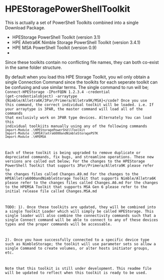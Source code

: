 # HPEStoragePowerShellToolkit
This is actually a set of PowerShell Toolkits combined into a single Download Package.
 * HPEStorage PowerShell Toolkit (version 3.1)
 * HPE Alletra6K Nimble Storage PowerShell Toolkit (version 3.4.1)
 * HPE MSA PowerShell Toolkit (version 0.9)
 * 
Since these toolkits contain no conflicting file names, they can both co-exist in the same folder structure. 

By default when you load this HPE Storage Toolkit, you wil only obtain a single Connection Command since the toolkits for 
each seperate toolkit can be confusing and use similar terms. The single command to run will be;
<code> Connect-HPEStorage -IPorFQDN 1.2.3.4 -credential (get-credentialobject) -arraytype {Nimble/Alletra6K/3Par/Primera/Alletra9K/MSA}</code?
Once you use this command, the correct individual toolkit will be loaded. i.e. If your arraytype is 3PAR, the master command will load all of the commands that exclusivly work on 3PAR type devices.
Alternately You can load this individual toolkiits manually using any of the following commands
<code>Import-Module .\HPEStoragePowerShellToolkit</code>
<code>Import-Module .\HPEAlletra6000andNimbleStoragePSTK</code>
<code>Import-Module .\HPEMSA</code>

Each of these toolkit is being upgraded to remove duplicate or depreciated commands, fix bugs, and streamline operations. These new versions are called out below;
For the changes to the HPEStorage PowerShell Toolkit that supports 3Par/Primera/Alletra9K please refer to the changes files called Changes.A9.md
For the changes to the HPEAlletra6000andNimbleStorage Toolkit that supports Nimble/Alletra6K please refer to the changes files called Changes.A6.md
For the changes to the HPEMSA Toolkit that supports MSA Gen 6 please refer to the initial release file called Changes.MSA.md

TODO: 
1). Once these toolkits are updated, they will be combined into a single Toolkit Loader which will simply be called HPEStorage.
This single loader will also combine the connectivity commands such that a single Connect command will be able to connect to any of these devices
types and the proper commands will be accessable.

2). Once you have successfully connected to a specific device type such as NimbleStorage; the toolkit will use parameter sets so allow a single Command
to create volumes, or alter hosts initiator groups, etc. 

Note that this toolkit is still under development. This readme file will be updated to reflect when this toolkit is ready to be used.
